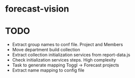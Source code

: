# forecast-vision

# TODO
- Extract group names to conf file. Project and Members
- Move department build collection
- Extract collection initialization services from report-data.js
- Check initialization services steps. High complexity
- Task to generate mapping Toggl -> Forecast projects
- Extract name mapping to config file


